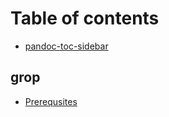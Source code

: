 # Table of contents

* [pandoc-toc-sidebar](README.md)

## grop

* [Prerequsites](grop/prerequsites.md)

